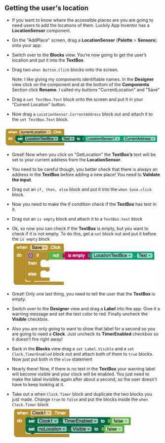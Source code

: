 ## Getting the user's location

+ If you want to know where the accessible places are you are going to need users to add the locations of them. Luckily App Inventor has a **LocationSensor** component.

+ On the "AddPlace" screen, drag a **LocationSensor** (**Palette** > **Sensors**) onto your app.

+ Switch over to the **Blocks** view. You’re now going to get the user’s location and put it into the **TextBox**.

+ Drag two `when Button.Click` blocks onto the screen.

   Note: I like giving my components identifiable names. In the **Designer** view click on the component and at the bottom of the **Components** Section click **Rename**. I called my buttons "CurrentLocation" and "Save"

+ Drag a `set TextBox.Text` block onto the screen and put it in your "Current Location" button.

+ Now drag a `LocationSensor.CurrentAddress` block out and attach it to the `set TextBox.Text` block.

![](images/getUserLocation.png)

+ Great! Now when you click on "GetLocation" the **TextBox’s** text will be set to your current address from the **LocationSensor**.

+ You need to be careful though, you better check that there is always an address in the **TextBox** before adding a new place! You need to **Validate the input**.

+ Drag out an `if, then, else` block and put it into the `when Save.click` block.

+ Now you need to make the if condition check if the **TextBox** has text in it.

+ Drag out an `is empty` block and attach it to a `TextBox.text` block

+ Ok, so now you can check if the **TextBox** is empty, but you want to check if it is not empty. To do this, get a `not` block out and put it before the `is empty` block
![](images/checkIfTextBoxEmpty.png)

+ Great! Only one last thing, you need to tell the user that the **TextBox** is empty.

+ Switch over to the **Designer** view and drag a **Label** into the app. Give it a warning message and set the text color to red. Finally uncheck the **Visible** checkbox.

+ Also you are only going to want to show that label for a second so you are going to need a **Clock**. Just uncheck its **TimerEnabled** checkbox so it doesn’t fire right away!

+ Back in the **Blocks** view drag a `set Label.Visible` and a `set Clock.TimerEnabled` block out and attach both of them to `true` blocks. Now just put both in the `else` statement

+ Nearly there! Now, if there is no text in the **TextBox** your warning label will become visible and your clock will be enabled. You just need to make the label invisible again after about a second, so the user doesn't have to keep looking at it.

+ Take out a when `Clock.Timer` block and duplicate the two blocks you just made. Change `true` to `false` and put the blocks inside the `when Clock.Timer` block
![](images/hideLabel.png)


